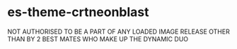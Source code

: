 # es-theme-crtneonblast
NOT AUTHORISED TO BE A PART OF ANY LOADED IMAGE RELEASE OTHER THAN BY 2 BEST MATES WHO MAKE UP THE DYNAMIC DUO